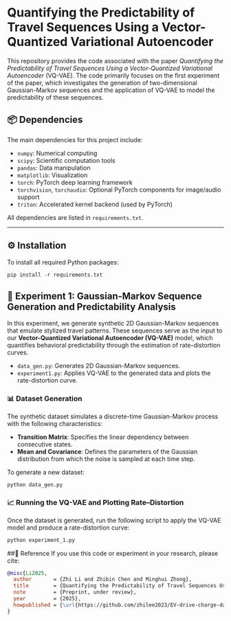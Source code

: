 # Quantifying the Predictability of Travel Sequences Using a Vector-Quantized Variational Autoencoder

This repository provides the code associated with the paper *Quantifying the Predictability of Travel Sequences Using a Vector-Quantized Variational Autoencoder* (VQ-VAE). The code primarily focuses on the first experiment of the paper, which investigates the generation of two-dimensional Gaussian-Markov sequences and the application of VQ-VAE to model the predictability of these sequences.

## 📦 Dependencies

The main dependencies for this project include:

- `numpy`: Numerical computing
- `scipy`: Scientific computation tools
- `pandas`: Data manipulation
- `matplotlib`: Visualization
- `torch`: PyTorch deep learning framework
- `torchvision`, `torchaudio`: Optional PyTorch components for image/audio support
- `triton`: Accelerated kernel backend (used by PyTorch)

All dependencies are listed in `requirements.txt`.

---

## ⚙️ Installation

To install all required Python packages:

```python
pip install -r requirements.txt
```

## 🧪 Experiment 1: Gaussian-Markov Sequence Generation and Predictability Analysis

In this experiment, we generate synthetic 2D Gaussian-Markov sequences that emulate stylized travel patterns. These sequences serve as the input to our **Vector-Quantized Variational Autoencoder (VQ-VAE)** model, which quantifies behavioral predictability through the estimation of rate-distortion curves.

- `data_gen.py`: Generates 2D Gaussian-Markov sequences.
- `experiment1.py`: Applies VQ-VAE to the generated data and plots the rate-distortion curve.

### 📊 Dataset Generation

The synthetic dataset simulates a discrete-time Gaussian-Markov process with the following characteristics:

- **Transition Matrix**: Specifies the linear dependency between consecutive states.
- **Mean and Covariance**: Defines the parameters of the Gaussian distribution from which the noise is sampled at each time step.

To generate a new dataset:

```python
python data_gen.py
```


### 📈 Running the VQ-VAE and Plotting Rate–Distortion

Once the dataset is generated, run the following script to apply the VQ-VAE model and produce a rate-distortion curve:

```python
python experiment_1.py
```

##📄 Reference
If you use this code or experiment in your research, please cite:
```bibtex
@misc{Li2025,
  author       = {Zhi Li and Zhibin Chen and Minghui Zhong},
  title        = {Quantifying the Predictability of Travel Sequences Using a Vector-Quantized Variational Autoencoder},
  note         = {Preprint, under review},
  year         = {2025},
  howpublished = {\url{https://github.com/zhilee2023/EV-drive-charge-data-gen}}
}
